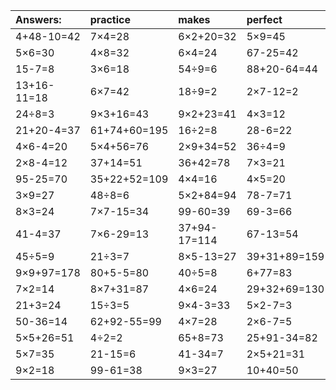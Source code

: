 | Answers: | practice | makes | perfect | ! |
| :--- | :--- | :--- | :--- | :--- |
| 4+48-10=42 | 7×4=28 | 6×2+20=32 | 5×9=45 | 4×9=36 | 
| 5×6=30 | 4×8=32 | 6×4=24 | 67-25=42 | 14+17-18=13 | 
| 15-7=8 | 3×6=18 | 54÷9=6 | 88+20-64=44 | 73+22=95 | 
| 13+16-11=18 | 6×7=42 | 18÷9=2 | 2×7-12=2 | 7×8+72=128 | 
| 24÷8=3 | 9×3+16=43 | 9×2+23=41 | 4×3=12 | 81÷9=9 | 
| 21+20-4=37 | 61+74+60=195 | 16÷2=8 | 28-6=22 | 8×6=48 | 
| 4×6-4=20 | 5×4+56=76 | 2×9+34=52 | 36÷4=9 | 15+77+83=175 | 
| 2×8-4=12 | 37+14=51 | 36+42=78 | 7×3=21 | 3×2=6 | 
| 95-25=70 | 35+22+52=109 | 4×4=16 | 4×5=20 | 45+75+96=216 | 
| 3×9=27 | 48÷8=6 | 5×2+84=94 | 78-7=71 | 8×4-29=3 | 
| 8×3=24 | 7×7-15=34 | 99-60=39 | 69-3=66 | 17+12+80=109 | 
| 41-4=37 | 7×6-29=13 | 37+94-17=114 | 67-13=54 | 21÷7=3 | 
| 45÷5=9 | 21÷3=7 | 8×5-13=27 | 39+31+89=159 | 7×4-12=16 | 
| 9×9+97=178 | 80+5-5=80 | 40÷5=8 | 6+77=83 | 8×4=32 | 
| 7×2=14 | 8×7+31=87 | 4×6=24 | 29+32+69=130 | 4×2=8 | 
| 21+3=24 | 15÷3=5 | 9×4-3=33 | 5×2-7=3 | 6×3=18 | 
| 50-36=14 | 62+92-55=99 | 4×7=28 | 2×6-7=5 | 93-93=0 | 
| 5×5+26=51 | 4÷2=2 | 65+8=73 | 25+91-34=82 | 99-81=18 | 
| 5×7=35 | 21-15=6 | 41-34=7 | 2×5+21=31 | 73-4=69 | 
| 9×2=18 | 99-61=38 | 9×3=27 | 10+40=50 | 27÷9=3 | 
